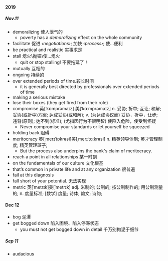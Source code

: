 #### 2019 

##### Nov.11

* demoralizing 使人泄气的
  * poverty has a *demoralizing* effect on the whole community
* facilitate 促进  *‹negotiations›*; 加快 *‹process›*; 使…便利
* be practical and realistic 实事求是
* stall  熄火\抛锚\使...熄火
  * quit or stop stalling! 不要拖延了！
* mutually  互相的
* ongoing 持续的
* over extended periods of time.较长时间
  * it is generally best directed by professionals over extended periods of time
* making a serious mistake
* lose their boxes (they get fired from their role)
* compromise
  英[ˈkɒmprəmaɪz] 美[ˈkɑːmprəmaɪz]
  n.	妥协; 折中; 互让; 和解; 妥协(或折中)方案; 达成妥协(或和解);
  v.	(为达成协议而) 妥协，折中，让步; 违背(原则); 达不到(标准); (尤指因行为不很明智) 使陷入危险，使受到怀疑
  * Never compromise your standards or let yourself be squeezed
* holding back 阻碍
* meritocracy
  英[ˌmerɪˈtɒkrəsi]美[ˌmerɪˈtɑːkrəsi]
  n.	精英领导体制; 英才管理制度; 精英管理班子;
  * But the process also underpins the bank's claim of meritocracy.
* reach a point in all relationships 某一时刻
* on the fundamentals of our culture 文化根基
* that’s common in private life and at any organization 很普遍
* fail at this diagnosis 
* fall short of your potential. 无法实现
* metric 英[ˈmetrɪk]美[ˈmetrɪk]
  adj.	米制的; 公制的; 按公制制作的; 用公制测量的;
  n.	度量标准; [数学] 度量; 诗体; 韵文; 诗韵;

#### Dec 12

*  bog 泥潭
* get bogged down 陷入困境、陷入停滞状态
  * you must not get bogged down in detail 千万别拘泥于细节

##### Sep 11 

* audacious


